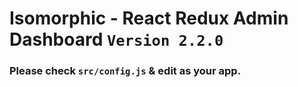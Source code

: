 # Isomorphic - React Redux Admin Dashboard `Version 2.2.0`

### Please check `src/config.js` & edit as your app.
